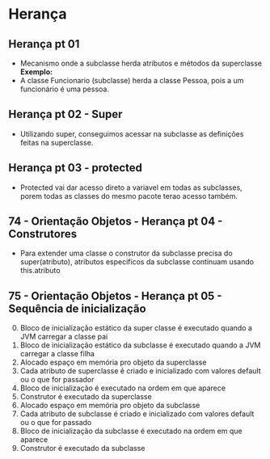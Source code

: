 # Herança

## Herança pt 01

- Mecanismo onde a subclasse herda atributos e métodos da superclasse
  **Exemplo:**
- A classe Funcionario (subclasse) herda a classe Pessoa, pois a um funcionário é uma pessoa.

## Herança pt 02 - Super

- Utilizando super, conseguimos acessar na subclasse as definições feitas na superclasse.

## Herança pt 03 - protected

- Protected vai dar acesso direto a variavel em todas as subclasses, porem todas as classes do mesmo pacote terao acesso também.

## 74 - Orientação Objetos - Herança pt 04 - Construtores

- Para extender uma classe o construtor da subclasse precisa do super(atributo), atributos especificos da subclasse continuam usando this.atributo

## 75 - Orientação Objetos - Herança pt 05 - Sequência de inicialização

0. Bloco de inicialização estático da super classe é executado quando a JVM carregar a classe pai
1. Bloco de inicialização estático da subclasse é executado quando a JVM carregar a classe filha
2. Alocado espaço em memória pro objeto da superclasse
3. Cada atributo de superclasse é criado e inicializado com valores default ou o que for passador
4. Bloco de inicialização é executado na ordem em que aparece
5. Construtor é executado da superclasse
6. Alocado espaço em memória pro objeto da subclasse
7. Cada atributo de subclasse é criado e inicializado com valores default ou o que for passado
8. Bloco de inicialização da subclasse é executado na ordem em que aparece
9. Construtor é executado da subclasse